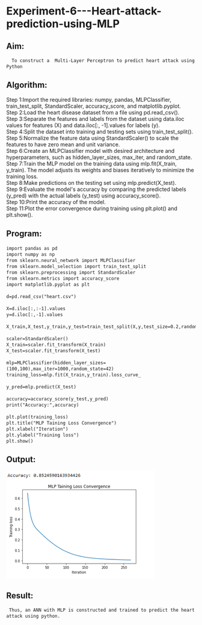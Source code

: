 # Experiment-6---Heart-attack-prediction-using-MLP
## Aim:
      To construct a  Multi-Layer Perceptron to predict heart attack using Python
## Algorithm:
Step 1:Import the required libraries: numpy, pandas, MLPClassifier, train_test_split, StandardScaler, accuracy_score, and matplotlib.pyplot.<br>
Step 2:Load the heart disease dataset from a file using pd.read_csv().<br>
Step 3:Separate the features and labels from the dataset using data.iloc values for features (X) and data.iloc[:, -1].values for labels (y).<br>
Step 4:Split the dataset into training and testing sets using train_test_split().<br>
Step 5:Normalize the feature data using StandardScaler() to scale the features to have zero mean and unit variance.<br>
Step 6:Create an MLPClassifier model with desired architecture and hyperparameters, such as hidden_layer_sizes, max_iter, and random_state.<br>
Step 7:Train the MLP model on the training data using mlp.fit(X_train, y_train). The model adjusts its weights and biases iteratively to minimize the training loss.<br>
Step 8:Make predictions on the testing set using mlp.predict(X_test).<br>
Step 9:Evaluate the model's accuracy by comparing the predicted labels (y_pred) with the actual labels (y_test) using accuracy_score().<br>
Step 10:Print the accuracy of the model.<br>
Step 11:Plot the error convergence during training using plt.plot() and plt.show().<br>

## Program:
```
import pandas as pd
import numpy as np
from sklearn.neural_network import MLPClassifier
from sklearn.model_selection import train_test_split
from sklearn.preprocessing import StandardScaler
from sklearn.metrics import accuracy_score
import matplotlib.pyplot as plt

d=pd.read_csv("heart.csv")

X=d.iloc[:,:-1].values
y=d.iloc[:,-1].values

X_train,X_test,y_train,y_test=train_test_split(X,y,test_size=0.2,random_state=42)

scaler=StandardScaler()
X_train=scaler.fit_transform(X_train)
X_test=scaler.fit_transform(X_test)

mlp=MLPClassifier(hidden_layer_sizes=(100,100),max_iter=1000,random_state=42)
training_loss=mlp.fit(X_train,y_train).loss_curve_

y_pred=mlp.predict(X_test)

accuracy=accuracy_score(y_test,y_pred)
print("Accuracy:",accuracy)

plt.plot(training_loss)
plt.title("MLP Taining Loss Convergence")
plt.xlabel("Iteration")
plt.ylabel("Training loss")
plt.show()
```
## Output:
![](ex6.png)

## Result:
     Thus, an ANN with MLP is constructed and trained to predict the heart attack using python.
     

